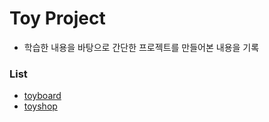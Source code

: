 # Toy Project
- 학습한 내용을 바탕으로 간단한 프로젝트를 만들어본 내용을 기록

### List
- [toyboard](https://github.com/Kim-JunHyeong/toy-project/tree/develop/toyboard)
- [toyshop]()
